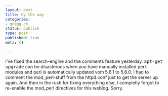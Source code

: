 ```yaml
---
layout: post
title: by the way
categories:
- gnegg.ch
status: publish
type: post
published: true
meta: {}

---
```

i've fixed the search-engine and the comments feature yesterday. <tt>apt-get upgrade</tt> can be disasterous when you have manually installed perl-modules and perl is automatically updated vom 5.6.1 to 5.8.0. I had to comment the mod_perl-stuff from the httpd.conf just to get the server up again. And then in the rush for fixing everything else, I completly forgot to re-enable the mod_perl directives for this weblog. Sorry.

